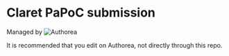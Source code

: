 # Claret PaPoC submission
Managed by ![Authorea](https://www.authorea.com/assets/Authorea-navbar.png)

It is recommended that you edit on Authorea, not directly through this repo.
